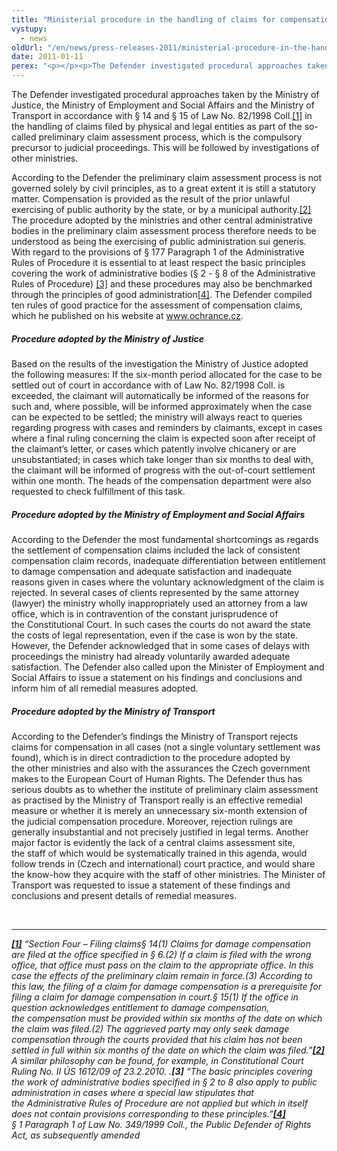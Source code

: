 ```yaml
---
title: "Ministerial procedure in the handling of claims for compensation for unlawful rulings"
vystupy:
  - news
oldUrl: "/en/news/press-releases-2011/ministerial-procedure-in-the-handling-of-claims-for-compensation-for-unlawful-rulings/"
date: 2011-01-11
perex: "<p></p><p>The Defender investigated procedural approaches taken by the Ministry of Justice, the Ministry of Employment and Social Affairs and the Ministry of Transport in the handling of claims for compensation for unlawful rulings or improper official procedure on the part of authorities</p>"
---
```


<!-- imported from the old website -->

<p>The Defender investigated procedural approaches taken by the Ministry of Justice, the Ministry of Employment and Social Affairs and the Ministry of Transport in accordance with § 14 and § 15 of Law No. 82/1998 Coll.<a href="typo3/#_ftn1" style="mso-footnote-id: ftn1" name="_ftnref1">[1]</a> in the handling of claims filed by physical and legal entities as part of the so-called preliminary claim assessment process, which is the compulsory precursor to judicial proceedings. This will be followed by investigations of other ministries.</p><p>According to the Defender the preliminary claim assessment process is not governed solely by civil principles, as to a great extent it is still a statutory matter. Compensation is provided as the result of the prior unlawful exercising of public authority by the state, or by a municipal authority.<a href="typo3/#_ftn2" style="mso-footnote-id: ftn2" name="_ftnref2">[2]</a> The procedure adopted by the ministries and other central administrative bodies in the preliminary claim assessment process therefore needs to be understood as being the exercising of public administration sui generis. With regard to the provisions of § 177 Paragraph 1 of the Administrative Rules of Procedure it is essential to at least respect the basic principles covering the work of administrative bodies (§ 2 - § 8 of the Administrative Rules of Procedure) <a href="typo3/#_ftn3" style="mso-footnote-id: ftn3" name="_ftnref3">[3]</a> and these procedures may also be benchmarked through the principles of good administration<a href="typo3/#_ftn4" style="mso-footnote-id: ftn4" name="_ftnref4">[4]</a>. The Defender compiled ten rules of good practice for the assessment of compensation claims, which he published on his website at <a href="/">www.ochrance.cz</a>.  </p><h5>Procedure adopted by the Ministry of Justice<p></p></h5><p>Based on the results of the investigation the Ministry of Justice adopted the following measures: If the six-month period allocated for the case to be settled out of court in accordance with of Law No. 82/1998 Coll. is exceeded, the claimant will automatically be informed of the reasons for such and, where possible, will be informed approximately when the case can be expected to be settled; the ministry will always react to queries regarding progress with cases and reminders by claimants, except in cases where a final ruling concerning the claim is expected soon after receipt of the claimant’s letter, or cases which patently involve chicanery or are unsubstantiated; in cases which take longer than six months to deal with, the claimant will be informed of progress with the out-of-court settlement within one month. The heads of the compensation department were also requested to check fulfillment of this task.</p><h5>Procedure adopted by the Ministry of Employment and Social Affairs <p></p></h5><p>According to the Defender the most fundamental shortcomings as regards the settlement of compensation claims included the lack of consistent compensation claim records, inadequate differentiation between entitlement to damage compensation and adequate satisfaction and inadequate reasons given in cases where the voluntary acknowledgment of the claim is rejected. In several cases of clients represented by the same attorney (lawyer) the ministry wholly inappropriately used an attorney from a law office, which is in contravention of the constant jurisprudence of the Constitutional Court. In such cases the courts do not award the state the costs of legal representation, even if the case is won by the state. However, the Defender acknowledged that in some cases of delays with proceedings the ministry had already voluntarily awarded adequate satisfaction. The Defender also called upon the Minister of Employment and Social Affairs to issue a statement on his findings and conclusions and inform him of all remedial measures adopted. </p><h5>Procedure adopted by the Ministry of Transport<p></p></h5><p>According to the Defender’s findings the Ministry of Transport rejects claims for compensation in all cases (not a single voluntary settlement was found), which is in direct contradiction to the procedure adopted by the other ministries and also with the assurances the Czech government makes to the European Court of Human Rights. The Defender thus has serious doubts as to whether the institute of preliminary claim assessment as practised by the Ministry of Transport really is an effective remedial measure or whether it is merely an unnecessary six-month extension of the judicial compensation procedure. Moreover, rejection rulings are generally insubstantial and not precisely justified in legal terms. Another major factor is evidently the lack of a central claims assessment site, the staff of which would be systematically trained in this agenda, would follow trends in (Czech and international) court practice, and would share the know-how they acquire with the staff of other ministries. The Minister of Transport was requested to issue a statement of these findings and conclusions and present details of remedial measures.</p><br /><hr /><p><a href="typo3/#_ftnref1" style="mso-footnote-id: ftn1" name="_ftn1"><b><i>[1]</i></b></a><i> “Section Four – Filing claims</i><i>§ 14</i><i>(1) Claims for damage compensation are filed at the office specified in § 6.</i><i>(2) If a claim is filed with the wrong office, that office must pass on the claim to the appropriate office. In this case the effects of the preliminary claim remain in force.</i><i>(3) According to this law, the filing of a claim for damage compensation is a prerequisite for filing a claim for damage compensation in court.</i><i>§ 15</i><i>(1) If the office in question acknowledges entitlement to damage compensation, the compensation must be provided within six months of the date on which the claim was filed.</i><i>(2) The aggrieved party may only seek damage compensation through the courts provided that his claim has not been settled in full within six months of the date on which the claim was filed.”</i><a href="typo3/#_ftnref2" style="mso-footnote-id: ftn2" name="_ftn2"><b><i>[2]</i></b></a><i> A similar philosophy can be found, for example, in Constitutional Court Ruling No. II ÚS 1612/09 of 23.2.2010. .</i><b><i>[3]</i></b><i> “The basic principles covering the work of administrative bodies specified in § 2 to 8 also apply to public administration in cases where a special law stipulates that the Administrative Rules of Procedure are not applied but which in itself does not contain provisions corresponding to these principles.”</i><a href="typo3/#_ftnref4" style="mso-footnote-id: ftn4" name="_ftn4"><b><i>[4]</i></b></a><i> § 1 Paragraph 1 of Law No. 349/1999 Coll., the Public Defender of Rights Act, as subsequently amended</i></p><p></p><p></p><p></p><p></p><p></p><p></p><p></p><p></p><p></p><p></p><p></p><p></p>
